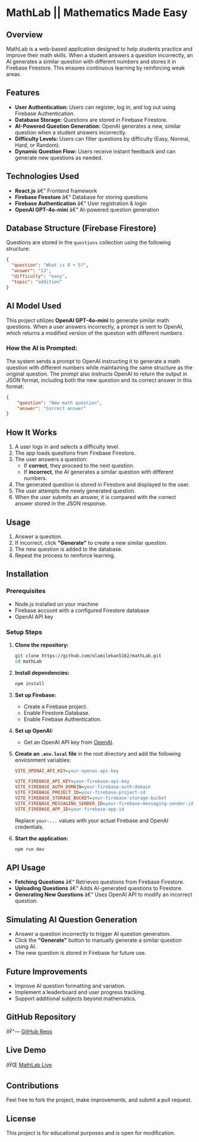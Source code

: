 # **MathLab || Mathematics Made Easy**  

## **Overview**  
MathLab is a web-based application designed to help students practice and improve their math skills. When a student answers a question incorrectly, an AI generates a similar question with different numbers and stores it in Firebase Firestore. This ensures continuous learning by reinforcing weak areas.  

## **Features**  

- **User Authentication:** Users can register, log in, and log out using Firebase Authentication.  
- **Database Storage:** Questions are stored in Firebase Firestore.  
- **AI-Powered Question Generation:** OpenAI generates a new, similar question when a student answers incorrectly.  
- **Difficulty Levels:** Users can filter questions by difficulty (Easy, Normal, Hard, or Random).  
- **Dynamic Question Flow:** Users receive instant feedback and can generate new questions as needed.  

## **Technologies Used**  

- **React.js** â€“ Frontend framework  
- **Firebase Firestore** â€“ Database for storing questions  
- **Firebase Authentication** â€“ User registration & login  
- **OpenAI GPT-4o-mini** â€“ AI-powered question generation  

## **Database Structure (Firebase Firestore)**  

Questions are stored in the `questions` collection using the following structure:  

```json
{
  "question": "What is 8 + 5?",
  "answer": "13",
  "difficulty": "easy",
  "topic": "addition"
}
```

## **AI Model Used**  

This project utilizes **OpenAI GPT-4o-mini** to generate similar math questions. When a user answers incorrectly, a prompt is sent to OpenAI, which returns a modified version of the question with different numbers.

### **How the AI is Prompted:**
The system sends a prompt to OpenAI instructing it to generate a math question with different numbers while maintaining the same structure as the original question. The prompt also instructs OpenAI to return the output in JSON format, including both the new question and its correct answer in this format:
```json
{  
    "question": "New math question",  
    "answer": "Correct answer"  
}  
```

## **How It Works**  

1. A user logs in and selects a difficulty level.  
2. The app loads questions from Firebase Firestore.  
3. The user answers a question:  
   - If **correct**, they proceed to the next question.  
   - If **incorrect**, the AI generates a similar question with different numbers.  
4. The generated question is stored in Firestore and displayed to the user.  
5. The user attempts the newly generated question.
6. When the user submits an answer, it is compared with the correct answer stored in the JSON response.

## **Usage**  

1. Answer a question.  
2. If incorrect, click **"Generate"** to create a new similar question.  
3. The new question is added to the database.  
4. Repeat the process to reinforce learning.  

## **Installation**  

### **Prerequisites**  

- Node.js installed on your machine  
- Firebase account with a configured Firestore database  
- OpenAI API key  

### **Setup Steps**  

1. **Clone the repository:**  
   ```sh
   git clone https://github.com/olamilekan5162/mathLab.git
   cd mathLab
   ```  

2. **Install dependencies:**  
   ```sh
   npm install
   ```  

3. **Set up Firebase:**  
   - Create a Firebase project.  
   - Enable Firestore Database.  
   - Enable Firebase Authentication.  

4. **Set up OpenAI:**  
   - Get an OpenAI API key from [OpenAI](https://openai.com/).  

5. **Create an `.env.local` file** in the root directory and add the following environment variables:  

   ```ini
   VITE_OPENAI_API_KEY=your-openai-api-key

   VITE_FIREBASE_API_KEY=your-firebase-api-key
   VITE_FIREBASE_AUTH_DOMAIN=your-firebase-auth-domain
   VITE_FIREBASE_PROJECT_ID=your-firebase-project-id
   VITE_FIREBASE_STORAGE_BUCKET=your-firebase-storage-bucket
   VITE_FIREBASE_MESSAGING_SENDER_ID=your-firebase-messaging-sender-id
   VITE_FIREBASE_APP_ID=your-firebase-app-id
   ```  

   Replace `your-...` values with your actual Firebase and OpenAI credentials.  

6. **Start the application:**  
   ```sh
   npm run dev
   ```  

## **API Usage**  

- **Fetching Questions** â€“ Retrieves questions from Firebase Firestore.  
- **Uploading Questions** â€“ Adds AI-generated questions to Firestore.  
- **Generating New Questions** â€“ Uses OpenAI API to modify an incorrect question.  

## **Simulating AI Question Generation**  

- Answer a question incorrectly to trigger AI question generation.  
- Click the **"Generate"** button to manually generate a similar question using AI.  
- The new question is stored in Firebase for future use.  

## **Future Improvements**  

- Improve AI question formatting and variation.  
- Implement a leaderboard and user progress tracking.  
- Support additional subjects beyond mathematics.  

## **GitHub Repository**  

ðŸ”— [GitHub Repo](https://github.com/olamilekan5162/mathLab)  

## **Live Demo**  

ðŸŒ [MathLab Live](https://math-lab-theta.vercel.app)  

## **Contributions**  

Feel free to fork the project, make improvements, and submit a pull request.  

## **License**  

This project is for educational purposes and is open for modification.  